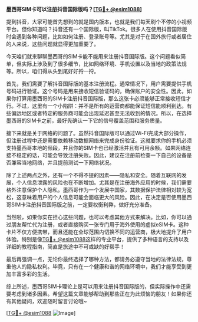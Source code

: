 **墨西哥SIM卡可以注册抖音国际版吗？[[TG💪+ @esim1088](https://t.me/s/esim1088)]**

提到抖音，大家可能首先想到的就是国内版本，也就是我们每天刷个不停的小视频平台。但你知道吗？抖音还有一个国际版，叫TikTok。很多人在使用抖音国际版时会遇到各种问题，比如如何注册、登录账号等。尤其是对于在国外旅行或者居住的人来说，这些问题就显得更加重要了。

今天咱们就来聊聊墨西哥的SIM卡能不能用来注册抖音国际版。这个问题看似简单，但实际上涉及到了很多细节，比如网络环境、手机设置以及当地的政策法规等。所以，咱们得从头到尾好好捋一捋。

首先，我们需要了解抖音国际版的基本注册流程。通常情况下，用户需要提供手机号码进行验证。这个号码是用来接收短信验证码的，确保账户的安全性。因此，如果你打算用墨西哥的SIM卡注册抖音国际版，那么这张卡必须能够正常接收短信才行。不过，这里有一个小陷阱：并不是所有的运营商都能保证短信能顺利到达。有些偏远地区或者特定的服务商可能会出现延迟甚至无法收到的情况。所以，在选择墨西哥的SIM卡之前，最好先确认一下它的信号覆盖范围和服务质量。

接下来就是关于网络的问题了。虽然抖音国际版可以通过Wi-Fi完成大部分操作，但注册过程中还是需要依赖移动数据网络来完成身份验证。这就要求你的手机必须支持墨西哥本地的频段，并且你的SIM卡也已经激活并且有可用余额。如果网络连接不稳定的话，可能会导致注册失败。因此，建议在注册前检查一下自己的设备是否兼容当地网络，并且提前测试一下网络状况。

除了上述两点之外，还有一个不得不提的因素——隐私和安全。随着互联网的发展，个人信息泄露的风险也在不断增加。尤其是在注册海外应用的时候，我们需要格外注意保护个人隐私。墨西哥作为一个发展中国家，其数据保护法律相对较为宽松，这意味着用户的个人信息可能会面临更大的风险。因此，在决定是否使用墨西哥SIM卡注册抖音国际版之前，一定要权衡利弊，做好充分准备。

当然啦，如果你实在担心这些问题，也可以考虑其他方式来解决。比如，你可以通过朋友帮忙代为注册，或者直接购买一张专门用于海外使用的虚拟eSIM卡。这种卡片不仅方便携带，而且还能在全球范围内切换不同的运营商，极大地提升了用户体验。特别是像[TG💪+ @esim1088](https://t.me/s/esim1088)这样的专业平台，提供了多种语言的支持以及详细的教程指南，简直是旅途中不可或缺的好帮手！

最后再强调一点，无论你最终选择了哪种方法，都请务必遵守当地的法律法规，尊重他人的隐私权利。毕竟，只有在一个健康和谐的网络环境中，我们才能享受到更加丰富多彩的生活。

综上所述，墨西哥SIM卡理论上是可以用来注册抖音国际版的，但实际操作中还需要考虑到诸多因素。希望这篇文章能够帮助到那些正在为此烦恼的朋友！如果你还有其他疑问，欢迎随时留言讨论哦~

[[TG💪+ @esim1088](https://t.me/s/esim1088) ![Image](https://i.postimg.cc/4NQfJmqS/Snipaste-2025-05-13-00-14-12.png)]